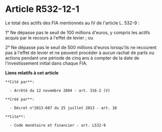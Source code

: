 # Article R532-12-1

Le total des actifs des FIA mentionnés au IV de l'article L. 532-9 : 

1° Ne dépasse pas le seuil de 100 millions d'euros, y compris les actifs acquis par le recours à l'effet de levier ; ou 

2° Ne dépasse pas le seuil de 500 millions d'euros lorsqu'ils ne recourent pas à l'effet de levier et ne peuvent procéder à
aucun rachat de parts ou actions pendant une période de cinq ans à compter de la date de l'investissement initial dans chaque
FIA.

**Liens relatifs à cet article**

	**Cité par**:

	  - Arrêté du 12 novembre 2004 - art. 316-2 (V)

	**Créé par**:

	  - Décret n°2013-687 du 25 juillet 2013 - art. 10

	**Cite**:

	  - Code monétaire et financier - art. L532-9
